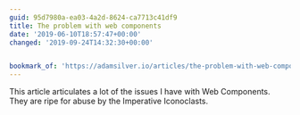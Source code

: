 ```yaml
---
guid: 95d7980a-ea03-4a2d-8624-ca7713c41df9
title: The problem with web components
date: '2019-06-10T18:57:47+00:00'
changed: '2019-09-24T14:32:30+00:00'


bookmark_of: 'https://adamsilver.io/articles/the-problem-with-web-components/'
---
```


This article articulates a lot of the issues I have with Web Components. They are ripe for abuse by the Imperative Iconoclasts. 
